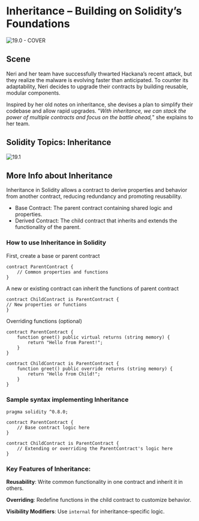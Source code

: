 # Inheritance – Building on Solidity’s Foundations

![19.0 - COVER](https://blockskwela.s3.ap-southeast-1.amazonaws.com/courses/contracts/ch_01_basic_solidity/le_19_soliditys-inheritance/19.0%20-%20COVER.png)

## Scene

Neri and her team have successfully thwarted Hackana’s recent attack, but they realize the malware is evolving faster than anticipated. To counter its adaptability, Neri decides to upgrade their contracts by building reusable, modular components.

Inspired by her old notes on inheritance, she devises a plan to simplify their codebase and allow rapid upgrades. "_With inheritance, we can stack the power of multiple contracts and focus on the battle ahead,_" she explains to her team.

## Solidity Topics: Inheritance

![19.1](https://blockskwela.s3.ap-southeast-1.amazonaws.com/courses/contracts/ch_01_basic_solidity/le_19_soliditys-inheritance/19.1.png)

## More Info about Inheritance

Inheritance in Solidity allows a contract to derive properties and behavior from another contract, reducing redundancy and promoting reusability.

- Base Contract: The parent contract containing shared logic and properties.
- Derived Contract: The child contract that inherits and extends the functionality of the parent.

### How to use Inheritance in Solidity

First, create a base or parent contract

```solidity
contract ParentContract {
    // Common properties and functions
}
```

A new or existing contract can inherit the functions of parent contract

```solidity
contract ChildContract is ParentContract {
// New properties or functions
}
```

Overriding functions (optional)

```solidity
contract ParentContract {
    function greet() public virtual returns (string memory) {
        return "Hello from Parent!";
    }
}

contract ChildContract is ParentContract {
    function greet() public override returns (string memory) {
        return "Hello from Child!";
    }
}
```

### Sample syntax implementing Inheritance

```solidity
pragma solidity ^0.8.0;

contract ParentContract {
    // Base contract logic here
}

contract ChildContract is ParentContract {
    // Extending or overriding the ParentContract's logic here
}
```

### Key Features of Inheritance:

**Reusability**: Write common functionality in one contract and inherit it in others.

**Overriding**: Redefine functions in the child contract to customize behavior.

**Visibility Modifiers**: Use `internal` for inheritance-specific logic.
